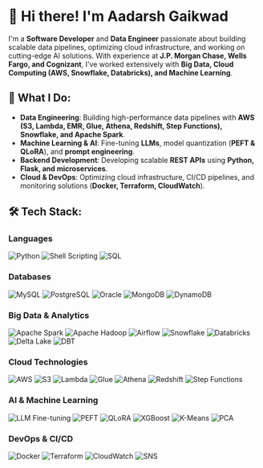 # 👋 Hi there! I'm Aadarsh Gaikwad

I'm a **Software Developer** and **Data Engineer** passionate about building scalable data pipelines, optimizing cloud infrastructure, and working on cutting-edge AI solutions. With experience at **J.P. Morgan Chase, Wells Fargo, and Cognizant**, I've worked extensively with **Big Data, Cloud Computing (AWS, Snowflake, Databricks), and Machine Learning**.

## 🚀 What I Do:
- **Data Engineering**: Building high-performance data pipelines with **AWS (S3, Lambda, EMR, Glue, Athena, Redshift, Step Functions), Snowflake, and Apache Spark**.
- **Machine Learning & AI**: Fine-tuning **LLMs**, model quantization (**PEFT & QLoRA**), and **prompt engineering**.
- **Backend Development**: Developing scalable **REST APIs** using **Python, Flask, and microservices**.
- **Cloud & DevOps**: Optimizing cloud infrastructure, CI/CD pipelines, and monitoring solutions (**Docker, Terraform, CloudWatch**).

## 🛠 Tech Stack:
### **Languages**
![Python](https://img.shields.io/badge/Python-3776AB?style=for-the-badge&logo=python&logoColor=white)
![Shell Scripting](https://img.shields.io/badge/Shell_Scripting-4EAA25?style=for-the-badge&logo=gnu-bash&logoColor=white)
![SQL](https://img.shields.io/badge/SQL-CC2927?style=for-the-badge&logo=microsoft-sql-server&logoColor=white)

### **Databases**
![MySQL](https://img.shields.io/badge/MySQL-4479A1?style=for-the-badge&logo=mysql&logoColor=white)
![PostgreSQL](https://img.shields.io/badge/PostgreSQL-316192?style=for-the-badge&logo=postgresql&logoColor=white)
![Oracle](https://img.shields.io/badge/Oracle-F80000?style=for-the-badge&logo=oracle&logoColor=white)
![MongoDB](https://img.shields.io/badge/MongoDB-47A248?style=for-the-badge&logo=mongodb&logoColor=white)
![DynamoDB](https://img.shields.io/badge/DynamoDB-4053D6?style=for-the-badge&logo=amazon-dynamodb&logoColor=white)

### **Big Data & Analytics**
![Apache Spark](https://img.shields.io/badge/Apache%20Spark-FCAE1F?style=for-the-badge&logo=apachespark&logoColor=black)
![Apache Hadoop](https://img.shields.io/badge/Apache_Hadoop-66CCFF?style=for-the-badge&logo=apache&logoColor=white)
![Airflow](https://img.shields.io/badge/Apache%20Airflow-017CEE?style=for-the-badge&logo=apache-airflow&logoColor=white)
![Snowflake](https://img.shields.io/badge/Snowflake-29B5E8?style=for-the-badge&logo=snowflake&logoColor=white)
![Databricks](https://img.shields.io/badge/Databricks-FF3621?style=for-the-badge&logo=databricks&logoColor=white)
![Delta Lake](https://img.shields.io/badge/Delta_Lake-0097E6?style=for-the-badge&logo=databricks&logoColor=white)
![DBT](https://img.shields.io/badge/DBT-FF694B?style=for-the-badge&logo=dbt&logoColor=white)

### **Cloud Technologies**
![AWS](https://img.shields.io/badge/AWS-232F3E?style=for-the-badge&logo=amazon-aws&logoColor=white)
![S3](https://img.shields.io/badge/AWS_S3-569A31?style=for-the-badge&logo=amazons3&logoColor=white)
![Lambda](https://img.shields.io/badge/AWS_Lambda-FF9900?style=for-the-badge&logo=awslambda&logoColor=white)
![Glue](https://img.shields.io/badge/AWS_Glue-FF9900?style=for-the-badge&logo=amazonaws&logoColor=white)
![Athena](https://img.shields.io/badge/AWS_Athena-FF9900?style=for-the-badge&logo=amazonaws&logoColor=white)
![Redshift](https://img.shields.io/badge/AWS_Redshift-8C4FFF?style=for-the-badge&logo=amazonaws&logoColor=white)
![Step Functions](https://img.shields.io/badge/AWS_Step_Functions-FF9900?style=for-the-badge&logo=amazonaws&logoColor=white)

### **AI & Machine Learning**
![LLM Fine-tuning](https://img.shields.io/badge/LLM_Fine--tuning-FF6F00?style=for-the-badge&logo=openai&logoColor=white)
![PEFT](https://img.shields.io/badge/PEFT-0080FF?style=for-the-badge&logo=pytorch&logoColor=white)
![QLoRA](https://img.shields.io/badge/QLoRA-0080FF?style=for-the-badge&logo=pytorch&logoColor=white)
![XGBoost](https://img.shields.io/badge/XGBoost-EB5C1F?style=for-the-badge&logo=xgboost&logoColor=white)
![K-Means](https://img.shields.io/badge/KMeans-007396?style=for-the-badge&logo=scikit-learn&logoColor=white)
![PCA](https://img.shields.io/badge/PCA-007396?style=for-the-badge&logo=scikit-learn&logoColor=white)

### **DevOps & CI/CD**
![Docker](https://img.shields.io/badge/Docker-2496ED?style=for-the-badge&logo=docker&logoColor=white)
![Terraform](https://img.shields.io/badge/Terraform-623CE4?style=for-the-badge&logo=terraform&logoColor=white)
![CloudWatch](https://img.shields.io/badge/AWS_CloudWatch-FF4F8B?style=for-the-badge&logo=amazonaws&logoColor=white)
![SNS](https://img.shields.io/badge/AWS_SNS-FF4F8B?style=for-the-badge&logo=amazonaws&logoColor=white)

